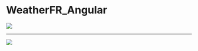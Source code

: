 # WeatherFR_Angular

<img src="https://github.com/axsxpro/EasyAdmin_Symfony/assets/117820036/05f16dc9-a3ec-4f5b-9e49-ca99ed56816d">

<hr>

<img src="https://github.com/axsxpro/EasyAdmin_Symfony/assets/117820036/e451a9c7-4212-4648-9469-f6a4bbb25d5c">
